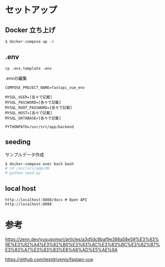 # セットアップ

## Docker 立ち上げ

```sh
$ docker-compose up -d
```

## .env

```
cp .env.template .env
```

.envの編集

```
COMPOSE_PROJECT_NAME=fastapi_vue_env

MYSQL_USER=[各々で記載]
MYSQL_PASSWORD=[各々で記載]
MYSQL_ROOT_PASSWORD=[各々で記載]
MYSQL_HOST=[各々で記載]
MYSQL_DATABASE=[各々で記載]

PYTHONPATH=/usr/src/app/backend
```

## seeding
サンプルデータ作成

```sh
$ docker-compose exec back bash
# cd /usr/src/app/db
# python seed.py
```

## local host

```
http://localhost:8888/docs # Open API
http://localhost:8080
```

# 参考
https://zenn.dev/yusugomori/articles/a3d5dc8baf9e386a58e5#%E3%83%9E%E3%82%A4%E3%82%B0%E3%83%AC%E3%83%BC%E3%82%B7%E3%83%A7%E3%83%B3%E8%A8%AD%E5%AE%9A

https://github.com/testdrivenio/fastapi-vue
